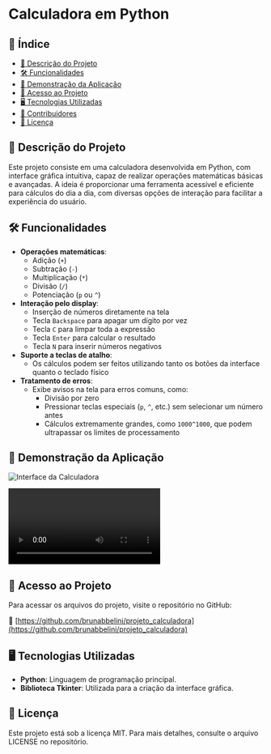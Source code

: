 # Calculadora em Python

## 📌 Índice

- [📖 Descrição do Projeto](#descrição-do-projeto)
- [🛠️ Funcionalidades](#funcionalidades)
- [🎥 Demonstração da Aplicação](#demonstração-da-aplicação)
- [📂 Acesso ao Projeto](#acesso-ao-projeto)
- [🖥️ Tecnologias Utilizadas](#tecnologias-utilizadas)
- [👥 Contribuidores](#contribuidores)
- [📜 Licença](#licença)

## 📖 Descrição do Projeto

Este projeto consiste em uma calculadora desenvolvida em Python, com interface gráfica intuitiva, capaz de realizar operações matemáticas básicas e avançadas. A ideia é proporcionar uma ferramenta acessível e eficiente para cálculos do dia a dia, com diversas opções de interação para facilitar a experiência do usuário.


## 🛠️ Funcionalidades

- **Operações matemáticas**:
  - Adição (`+`)
  - Subtração (`-`)
  - Multiplicação (`*`)
  - Divisão (`/`)
  - Potenciação (`p` ou `^`)
- **Interação pelo display**:
  - Inserção de números diretamente na tela
  - Tecla `Backspace` para apagar um dígito por vez
  - Tecla `C` para limpar toda a expressão
  - Tecla `Enter` para calcular o resultado
  - Tecla `N` para inserir números negativos
- **Suporte a teclas de atalho**:
  - Os cálculos podem ser feitos utilizando tanto os botões da interface quanto o teclado físico
- **Tratamento de erros**:
  - Exibe avisos na tela para erros comuns, como:
    - Divisão por zero
    - Pressionar teclas especiais (`p`, `^`, etc.) sem selecionar um número antes
    - Cálculos extremamente grandes, como `1000^1000`, que podem ultrapassar os limites de processamento

## 🎥 Demonstração da Aplicação

![Interface da Calculadora](file:///C:/Users/bubub/Downloads/calculadora1.png)

![Demonstração da Calculadora](file:///C:/Users/bubub/Videos/Gravações%20de%20Tela/Gravação%20de%20Tela%202025-03-29%20215451.mp4)

## 📂 Acesso ao Projeto

Para acessar os arquivos do projeto, visite o repositório no GitHub:

🔗 [https://github.com/brunabbelini/projeto_calculadora](https://github.com/brunabbelini/projeto_calculadora)

## 🖥️ Tecnologias Utilizadas

- **Python**: Linguagem de programação principal.
- **Biblioteca Tkinter**: Utilizada para a criação da interface gráfica.

## 📜 Licença

Este projeto está sob a licença MIT. Para mais detalhes, consulte o arquivo LICENSE no repositório.




